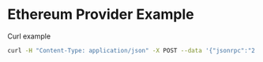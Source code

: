 # Ethereum Provider Example

Curl example 

```bash
curl -H "Content-Type: application/json" -X POST --data '{"jsonrpc":"2.0","method":"web3_clientVersion","params":[],"id":67}' 127.0.0.1:8545
```